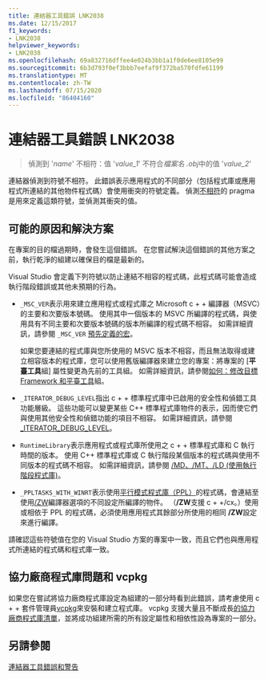 ```yaml
---
title: 連結器工具錯誤 LNK2038
ms.date: 12/15/2017
f1_keywords:
- LNK2038
helpviewer_keywords:
- LNK2038
ms.openlocfilehash: 69a832716dffee4e024b3bb1a1f0de6ee8105e99
ms.sourcegitcommit: 6b3d793f0ef3bbb7eefaf9f372ba570fdfe61199
ms.translationtype: MT
ms.contentlocale: zh-TW
ms.lasthandoff: 07/15/2020
ms.locfileid: "86404160"
---
```

# <a name="linker-tools-error-lnk2038"></a>連結器工具錯誤 LNK2038

> 偵測到 '*name*' 不相符：值 '*value_1*' 不符合*檔案名 .obj*中的值 '*value_2*'

連結器偵測到符號不相符。 此錯誤表示應用程式的不同部分（包括程式庫或應用程式所連結的其他物件程式碼）會使用衝突的符號定義。 偵測[不相符](../../preprocessor/detect-mismatch.md)的 pragma 是用來定義這類符號，並偵測其衝突的值。

## <a name="possible-causes-and-solutions"></a>可能的原因和解決方案

在專案的目的檔過期時，會發生這個錯誤。 在您嘗試解決這個錯誤的其他方案之前，執行乾淨的組建以確保目的檔是最新的。

Visual Studio 會定義下列符號以防止連結不相容的程式碼，此程式碼可能會造成執行階段錯誤或其他未預期的行為。

- `_MSC_VER`表示用來建立應用程式或程式庫之 Microsoft c + + 編譯器（MSVC）的主要和次要版本號碼。 使用其中一個版本的 MSVC 所編譯的程式碼，與使用具有不同主要和次要版本號碼的版本所編譯的程式碼不相容。 如需詳細資訊，請參閱 `_MSC_VER` [預先定義的宏](../../preprocessor/predefined-macros.md)。

   如果您要連結的程式庫與您所使用的 MSVC 版本不相容，而且無法取得或建立相容版本的程式庫，您可以使用舊版編譯器來建立您的專案：將專案的 [**平臺工具**組] 屬性變更為先前的工具組。 如需詳細資訊，請參閱[如何：修改目標 Framework 和平臺工具](../../build/how-to-modify-the-target-framework-and-platform-toolset.md)組。

- `_ITERATOR_DEBUG_LEVEL`指出 c + + 標準程式庫中已啟用的安全性和偵錯工具功能層級。 這些功能可以變更某些 C++ 標準程式庫物件的表示，因而使它們與使用其他安全性和偵錯功能的項目不相容。 如需詳細資訊，請參閱 [_ITERATOR_DEBUG_LEVEL](../../standard-library/iterator-debug-level.md)。

- `RuntimeLibrary`表示應用程式或程式庫所使用之 c + + 標準程式庫和 C 執行時間的版本。 使用 C++ 標準程式庫或 C 執行階段某個版本的程式碼與使用不同版本的程式碼不相容。 如需詳細資訊，請參閱 [/MD、/MT、/LD (使用執行階段程式庫)](../../build/reference/md-mt-ld-use-run-time-library.md)。

- `_PPLTASKS_WITH_WINRT`表示使用[平行模式程式庫（PPL）](../../parallel/concrt/parallel-patterns-library-ppl.md)的程式碼，會連結至使用[/ZW](../../build/reference/zw-windows-runtime-compilation.md)編譯器選項的不同設定所編譯的物件。 （**/ZW**支援 c + +/cx。）使用或相依于 PPL 的程式碼，必須使用應用程式其餘部分所使用的相同 **/ZW**設定來進行編譯。

請確認這些符號值在您的 Visual Studio 方案的專案中一致，而且它們也與應用程式所連結的程式碼和程式庫一致。

## <a name="third-party-library-issues-and-vcpkg"></a>協力廠商程式庫問題和 vcpkg

如果您在嘗試將協力廠商程式庫設定為組建的一部分時看到此錯誤，請考慮使用 c + + 套件管理員[vcpkg](../../vcpkg.md)來安裝和建立程式庫。 vcpkg 支援大量且不斷成長[的協力廠商程式庫清單](https://github.com/Microsoft/vcpkg/tree/master/ports)，並將成功組建所需的所有設定屬性和相依性設為專案的一部分。

## <a name="see-also"></a>另請參閱

[連結器工具錯誤和警告](../../error-messages/tool-errors/linker-tools-errors-and-warnings.md)
